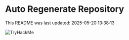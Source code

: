 # Auto Regenerate Repository

This README was last updated: 2025-05-20 13:38:13

 ![TryHackMe](https://tryhackme.com/badge/533634)